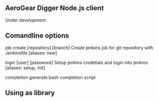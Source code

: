 ## AeroGear Digger Node.js client

Under development.

## Comandline options

  job create <name> [repository] [branch]  Create jenkins job for git repository with Jenkinsfile  [aliases: new]

  login <url> [user] [password]  Setup jenkins credetials and login into jenkins [aliases: setup, init]

  completion                     generate bash completion script

## Using as library